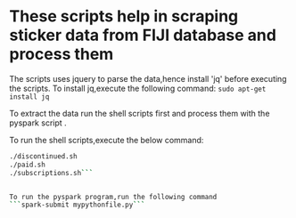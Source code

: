 # These scripts help in scraping sticker data from FIJI database and process them 

The scripts uses jquery to parse the data,hence install 'jq' before executing the scripts. To install jq,execute the following command:
```sudo apt-get install jq```


To extract the data run the shell scripts first and process them with the pyspark script .

To run the shell scripts,execute the below command:
```./free.sh 
./discontinued.sh
./paid.sh
./subscriptions.sh```


To run the pyspark program,run the following command
```spark-submit mypythonfile.py```

